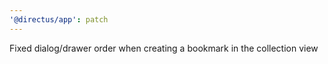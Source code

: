 ```yaml
---
'@directus/app': patch
---
```


Fixed dialog/drawer order when creating a bookmark in the collection view

